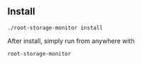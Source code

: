 ## Install
```
./root-storage-monitor install
```
After install, simply run from anywhere with
```
root-storage-monitor
```

